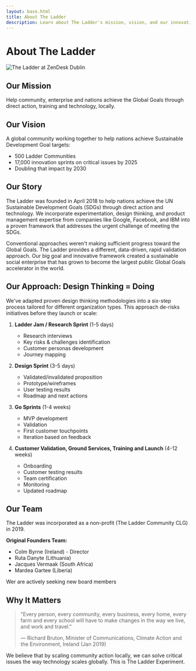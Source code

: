 ```yaml
---
layout: base.html
title: About The Ladder
description: Learn about The Ladder's mission, vision, and our innovative approach to achieving the UN Sustainable Development Goals
---
```


# About The Ladder

![The Ladder at ZenDesk Dublin](/assets/images/ladder-zendesk.jpg)

## Our Mission

Help community, enterprise and nations achieve the Global Goals through direct action, training and technology, locally.

## Our Vision

A global community working together to help nations achieve Sustainable Development Goal targets:
- 500 Ladder Communities
- 17,000 innovation sprints on critical issues by 2025
- Doubling that impact by 2030

## Our Story

The Ladder was founded in April 2018 to help nations achieve the UN Sustainable Development Goals (SDGs) through direct action and technology. We incorporate experimentation, design thinking, and product management expertise from companies like Google, Facebook, and IBM into a proven framework that addresses the urgent challenge of meeting the SDGs.

Conventional approaches weren't making sufficient progress toward the Global Goals. The Ladder provides a different, data-driven, rapid validation approach. Our big goal and innovative framework created a sustainable social enterprise that has grown to become the largest public Global Goals accelerator in the world.

## Our Approach: Design Thinking = Doing

We've adapted proven design thinking methodologies into a six-step process tailored for different organization types. This approach de-risks initiatives before they launch or scale:

1. **Ladder Jam / Research Sprint** (1-5 days)
   - Research interviews
   - Key risks & challenges identification
   - Customer personas development
   - Journey mapping

2. **Design Sprint** (3-5 days)
   - Validated/invalidated proposition
   - Prototype/wireframes
   - User testing results
   - Roadmap and next actions

3. **Go Sprints** (1-4 weeks)
   - MVP development
   - Validation
   - First customer touchpoints
   - Iteration based on feedback

4. **Customer Validation, Ground Services, Training and Launch** (4-12 weeks)
   - Onboarding
   - Customer testing results
   - Team certification
   - Monitoring
   - Updated roadmap

## Our Team

The Ladder was incorporated as a non-profit (The Ladder Community CLG) in 2019.

**Original Founders Team:**
- Colm Byrne (Ireland) - Director
- Ruta Danyte (Lithuania) 
- Jacques Vermaak (South Africa)
- Mardea Gartee (Liberia)

Wer are actively seeking new board members

## Why It Matters

> "Every person, every community, every business, every home, every farm and every school will have to make changes in the way we live, and work and travel."
> 
> — Richard Bruton, Minister of Communications, Climate Action and the Environment, Ireland (Jan 2019)

We believe that by scaling community action locally, we can solve critical issues the way technology scales globally. This is The Ladder Experiment.
